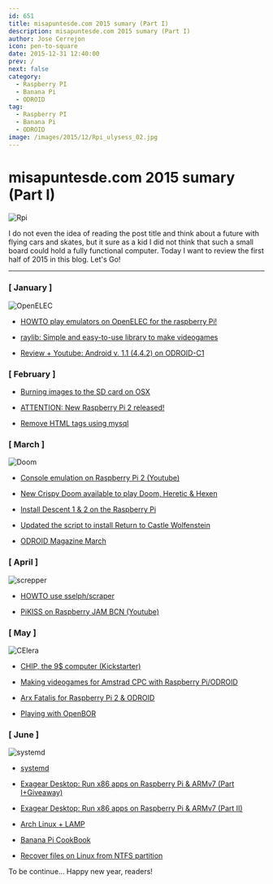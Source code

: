 ```yaml
---
id: 651
title: misapuntesde.com 2015 sumary (Part I)
description: misapuntesde.com 2015 sumary (Part I)
author: Jose Cerrejon
icon: pen-to-square
date: 2015-12-31 12:40:00
prev: /
next: false
category:
  - Raspberry PI
  - Banana Pi
  - ODROID
tag:
  - Raspberry PI
  - Banana Pi
  - ODROID
image: /images/2015/12/Rpi_ulysess_02.jpg
---
```


# misapuntesde.com 2015 sumary (Part I)

![Rpi](/images/2015/12/Rpi_ulysess_02.jpg)

I do not even the idea of reading the post title and think about a future with flying cars and skates, but it sure as a kid I did not think that such a small board could hold a fully functional computer. Today I want to review the first half of 2015 in this blog. Let's Go!

- - -
### [ January ]

![OpenELEC](/images/2015/01/OpenELEC_RetroArch.jpg)

* [HOWTO play emulators on OpenELEC for the raspberry Pi!](/post.php?id=502)

* [raylib: Simple and easy-to-use library to make videogames](/post.php?id=507)

* [Review + Youtube: Android v. 1.1 (4.4.2) on ODROID-C1](/post.php?id=511)

### [ February ]

* [Burning images to the SD card on OSX](/post.php?id=513)

* [ATTENTION: New Raspberry Pi 2 released!](/post.php?id=514)

* [Remove HTML tags using mysql](/post.php?id=517)

### [ March ]

![Doom](/images/2015/03/doom_heretic_hexen.png)

* [Console emulation on Raspberry Pi 2 (Youtube)](/post.php?id=522)

* [New Crispy Doom available to play Doom, Heretic & Hexen](/post.php?id=531)

* [Install Descent 1 & 2 on the Raspberry Pi](/post.php?id=534)

* [Updated the script to install Return to Castle Wolfenstein](/post.php?id=536)

* [ODROID Magazine March](/post.php?id=537)

### [ April ]

![screpper](/images/2015/04/scraper_mame.png)

* [HOWTO use sselph/scraper](/post.php?id=542)

* [PiKISS on Raspberry JAM BCN (Youtube)](/post.php?id=548)

### [ May ]

![CElera](/images/2015/05/AmstradPi.jpg)

* [CHIP, the 9$ computer (Kickstarter)](/post.php?id=559)

* [Making videogames for Amstrad CPC with Raspberry Pi/ODROID](/post.php?id=562)

* [Arx Fatalis for Raspberry Pi 2 & ODROID](/post.php?id=565)

* [Playing with OpenBOR](/post.php?id=567)

### [ June ]

![systemd](/images/2015/06/systemd.jpg)

* [systemd](/post.php?id=571)

* [Exagear Desktop: Run x86 apps on Raspberry Pi & ARMv7 (Part I+Giveaway)](/post.php?id=573)

* [Exagear Desktop: Run x86 apps on Raspberry Pi & ARMv7 (Part II)](/post.php?id=575)

* [Arch Linux + LAMP](/post.php?id=577)

* [Banana Pi CookBook](/post.php?id=581)

* [Recover files on Linux from NTFS partition](/post.php?id=582)

To be continue... Happy new year, readers!